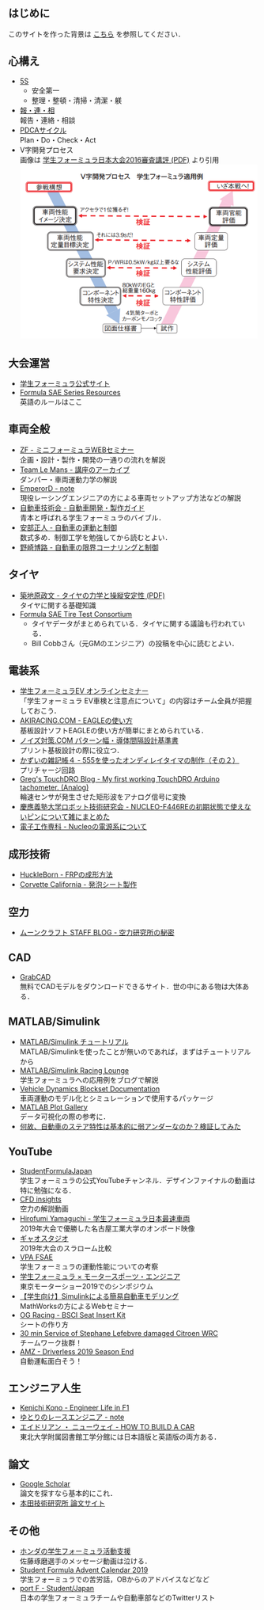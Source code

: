 ## はじめに
このサイトを作った背景は [こちら](https://github.com/xxkizashi/FSAE_TO_WIN#description) を参照してください．

## 心構え
- [5S](https://ja.wikipedia.org/wiki/5S)
    - 安全第一
    - 整理・整頓・清掃・清潔・躾
- [報・連・相](https://ja.wikipedia.org/wiki/%E5%A0%B1%E3%83%BB%E9%80%A3%E3%83%BB%E7%9B%B8)  
    報告・連絡・相談
- [PDCAサイクル](https://ja.wikipedia.org/wiki/PDCA%E3%82%B5%E3%82%A4%E3%82%AF%E3%83%AB)  
    Plan・Do・Check・Act
- V字開発プロセス  
    画像は [学生フォーミュラ日本大会2016審査講評 (PDF)](https://www.jsae.or.jp/formula/jp/student_formula/14th_result/docu/SAE_2016_03.pdf) より引用  
    ![v_model](/img/v_model.PNG)

## 大会運営
- [学生フォーミュラ公式サイト](https://www.jsae.or.jp/formula/jp/)
- [Formula SAE Series Resources](https://www.fsaeonline.com/cdsweb/gen/DocumentResources.aspx)  
    英語のルールはここ

## 車両全般
- [ZF - ミニフォーミュラWEBセミナー](https://www.zf.com/products/ja/motorsport/motorsport_japan/mini_forumula_web_seminar/mini_formula_web_seminar.html)  
    企画・設計・製作・開発の一通りの流れを解説
- [Team Le Mans - 講座のアーカイブ](http://a011w.broada.jp/cantalwaysget/)  
    ダンパー・車両運動力学の解説
- [EmperorD - note](https://note.com/emperor_d)  
    現役レーシングエンジニアの方による車両セットアップ方法などの解説
- [自動車技術会 - 自動車開発・製作ガイド](https://tech.jsae.or.jp/hanbai/html/detail/j2008-31.html)  
    青本と呼ばれる学生フォーミュラのバイブル．
- [安部正人 - 自動車の運動と制御](https://www.amazon.co.jp/dp/4501419202/ref=cm_sw_r_tw_dp_U_x_199REbJBJN2ZZ)  
    数式多め．制御工学を勉強してから読むとよい．
- [野崎博路 - 自動車の限界コーナリングと制御](https://www.amazon.co.jp/dp/4501419709/ref=cm_sw_r_tw_dp_U_x_q-9REbAHCP9ZQ)

## タイヤ
- [築地原政文 - タイヤの力学と操縦安定性 (PDF)](https://www.jsae.or.jp/~dat1/mr/motor15/mr200238.pdf)  
    タイヤに関する基礎知識
- [Formula SAE Tire Test Consortium](http://www.fsaettc.org/)
    - タイヤデータがまとめられている．タイヤに関する議論も行われている．
    - Bill Cobbさん（元GMのエンジニア）の投稿を中心に読むとよい．

## 電装系
- [学生フォーミュラEV オンラインセミナー](https://www.jsae.or.jp/form/?id=27)  
    「学生フォーミュラ EV車検と注意点について」の内容はチーム全員が把握しておこう．
- [AKIRACING.COM - EAGLEの使い方](http://akiracing.com/2017/05/27/eagle_tutorial/)  
    基板設計ソフトEAGLEの使い方が簡単にまとめられている．
- [ノイズ対策.COM パターン幅・導体間隔設計基準書](https://www.noise-counterplan.com/article/14951064.html)  
    プリント基板設計の際に役立つ．
- [かずいの雑記帳４ - 555を使ったオンディレイタイマの制作（その２）](http://kazuikazui.dreamlog.jp/archives/52463320.html)  
    プリチャージ回路
- [Greg's TouchDRO Blog - My first working TouchDRO Arduino tachometer. (Analog)](http://www.bettec.co/dro/)  
    輪速センサが発生させた矩形波をアナログ信号に変換
- [慶應義塾大学ロボット技術研究会 - NUCLEO-F446REの初期状態で使えないピンについて雑にまとめた](https://keiorogiken.wordpress.com/2018/12/08/nucleo-f446re/)
- [電子工作専科 - Nucleoの電源系について](https://denshikousakusenka.jimdofree.com/%E9%96%8B%E7%99%BA%E7%92%B0%E5%A2%83%E6%A7%8B%E7%AF%89/stm32/nucleo%E3%81%AE%E9%9B%BB%E6%BA%90%E7%B3%BB/)

## 成形技術
- [HuckleBorn - FRPの成形方法](http://www.huckleborn.ne.jp/products/frp/howtofrp01.htm)
- [Corvette California - 発泡シート製作](http://www.pac1.net/corvette/2007/11/post-110.html)

## 空力
- [ムーンクラフト STAFF BLOG - 空力研究所の秘密](https://www.mooncraft.jp/blogstaff/aerodynamic/)

## CAD
- [GrabCAD](https://grabcad.com/library)  
    無料でCADモデルをダウンロードできるサイト．世の中にある物は大体ある．

## MATLAB/Simulink
- [MATLAB/Simulink チュートリアル](https://jp.mathworks.com/support/learn-with-matlab-tutorials.html)  
    MATLAB/Simulinkを使ったことが無いのであれば，まずはチュートリアルから
- [MATLAB/Simulink Racing Lounge](https://blogs.mathworks.com/racing-lounge/)  
    学生フォーミュラへの応用例をブログで解説
- [Vehicle Dynamics Blockset Documentation](https://jp.mathworks.com/help/vdynblks/)  
    車両運動のモデル化とシミュレーションで使用するパッケージ
- [MATLAB Plot Gallery](https://jp.mathworks.com/products/matlab/plot-gallery.html)  
    データ可視化の際の参考に．
- [何故、自動車のステア特性は基本的に弱アンダーなのか？検証してみた](https://qiita.com/Fuminori_Souma/items/9e0bc9a92515cfffeda1)

## YouTube
- [StudentFormulaJapan](https://www.youtube.com/user/StudentFormulaJapan)  
    学生フォーミュラの公式YouTubeチャンネル．デザインファイナルの動画は特に勉強になる．
- [CFD insights](https://www.youtube.com/channel/UC7HbiTAeLdWyJ_6FYOwmTww)  
    空力の解説動画
- [Hirofumi Yamaguchi - 学生フォーミュラ日本最速車両](https://youtu.be/rmwHKfSambo)  
    2019年大会で優勝した名古屋工業大学のオンボード映像
- [ギャオスタジオ](https://www.youtube.com/channel/UCDhB4SqV0MZmGggtIpAgFSQ)  
    2019年大会のスラローム比較
- [VPA FSAE](https://www.youtube.com/channel/UCzL47WHtVIreRdS_dWyDMGw)  
    学生フォーミュラの運動性能についての考察
- [学生フォーミュラ × モータースポーツ・エンジニア](https://youtu.be/qIcz84KsosU)  
    東京モーターショー2019でのシンポジウム
- [【学生向け】Simulinkによる簡易自動車モデリング](https://youtu.be/kCpgea63xpY)  
    MathWorksの方によるWebセミナー
- [OG Racing - BSCI Seat Insert Kit](https://youtu.be/eRk9d9uiX14)  
    シートの作り方
- [30 min Service of Stephane Lefebvre damaged Citroen WRC](https://youtu.be/UKBnPnYh8iw)  
    チームワーク抜群！
- [AMZ - Driverless 2019 Season End](https://youtu.be/SAcn6X0amk4)  
    自動運転面白そう！

## エンジニア人生
- [Kenichi Kono - Engineer Life in F1](https://www.f1engineer-jp.com/)
- [ゆとりのレースエンジニア - note](https://note.com/h_theta)
- [エイドリアン ・ ニューウェイ - HOW TO BUILD A CAR](https://www.amazon.co.jp/dp/4779641608/ref=cm_sw_r_tw_dp_x_eveiFb4BNW2TQ)  
    東北大学附属図書館工学分館には日本語版と英語版の両方ある．

## 論文
- [Google Scholar](https://scholar.google.co.jp/)  
    論文を探すなら基本的にこれ．
- [本田技術研究所 論文サイト](https://www.hondarandd.jp/?lang=jp)

## その他
- [ホンダの学生フォーミュラ活動支援](https://www.honda.co.jp/philanthropy/support/f-sae.html)  
    佐藤琢磨選手のメッセージ動画は泣ける．
- [Student Formula Advent Calendar 2019](https://adventar.org/calendars/4588)  
    学生フォーミュラでの苦労話，OBからのアドバイスなどなど
- [port F - Student/Japan](https://twitter.com/i/lists/1085108431470583813?s=20)  
    日本の学生フォーミュラチームや自動車部などのTwitterリスト